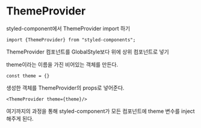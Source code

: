 # ThemeProvider



styled-component에서 ThemeProvider import 하기

```react
import {ThemeProvider} from "styled-components";
```



ThemeProvider 컴포넌트를 GlobalStyle보다 위에 상위 컴포넌트로 넣기



theme이라는 이름을 가진 비어있는 객체를 만든다.

```react
const theme = {}
```



생성한 객체를 ThemeProvider의 props로 넣어준다.

```react
<ThemeProvider theme={theme}/>
```

여기까지의 과정을 통해 styled-component가 모든 컴포넌트에 theme 변수를 inject 해주게 된다.



